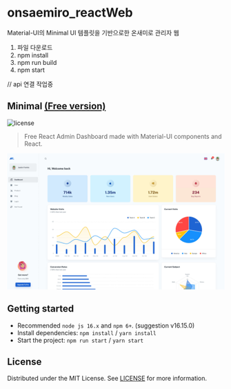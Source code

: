 # onsaemiro_reactWeb
Material-UI의 Minimal UI 템플릿을 기반으로한 온새미로 관리자 웹
 1. 파일 다운로드
 2. npm install
 3. npm run build
 4. npm start

// api 연결 작업중

## Minimal [(Free version)](https://minimal-kit-react.vercel.app/)

![license](https://img.shields.io/badge/license-MIT-blue.svg)

> Free React Admin Dashboard made with Material-UI components and React.

![preview](public/assets/preview.jpg)


## Getting started

- Recommended `node js 16.x` and `npm 6+`. (suggestion v16.15.0)
- Install dependencies: `npm install` / `yarn install`
- Start the project: `npm run start` / `yarn start`

## License

Distributed under the MIT License. See [LICENSE](https://github.com/minimal-ui-kit/minimal.free/blob/main/LICENSE.md) for more information.

